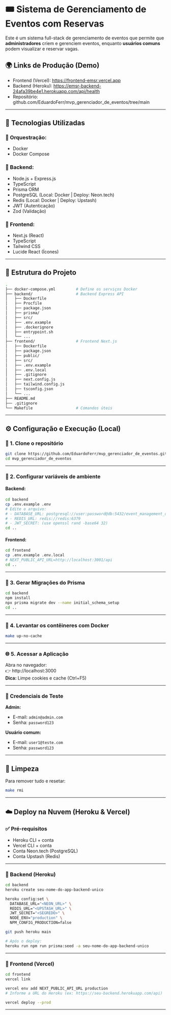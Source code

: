 # 🎟️ Sistema de Gerenciamento de Eventos com Reservas


Este é um sistema full-stack de gerenciamento de eventos que permite que **administradores** criem e gerenciem eventos, enquanto **usuários comuns** podem visualizar e reservar vagas.  

## 🌍 Links de Produção (Demo)

- Frontend (Vercel): https://frontend-emsr.vercel.app
- Backend (Heroku): https://emsr-backend-24afa39be4e1.herokuapp.com/api/health
- Repositório: github.com/EduardoFerr/mvp_gerenciador_de_eventos/tree/main

---

## 🚀 Tecnologias Utilizadas

### 🐳 Orquestração:
- Docker
- Docker Compose

### 🔧 Backend:
- Node.js + Express.js
- TypeScript
- Prisma ORM
- PostgreSQL (Local: Docker | Deploy: Neon.tech)
- Redis (Local: Docker | Deploy: Upstash)
- JWT (Autenticação)
- Zod (Validação)

### 🎨 Frontend:
- Next.js (React)
- TypeScript
- Tailwind CSS
- Lucide React (Ícones)

---

## 📁 Estrutura do Projeto

```bash
.
├── docker-compose.yml         # Define os serviços Docker
├── backend/                   # Backend Express API
│   ├── Dockerfile             
│   ├── Procfile               
│   ├── package.json
│   ├── prisma/                
│   ├── src/                   
│   ├── .env.example           
│   ├── .dockerignore          
│   ├── entrypoint.sh          
│   └── ...
├── frontend/                  # Frontend Next.js
│   ├── Dockerfile             
│   ├── package.json
│   ├── public/                
│   ├── src/                   
│   ├── .env.example
│   ├── .env.local             
│   ├── .gitignore             
│   ├── next.config.js         
│   ├── tailwind.config.js     
│   ├── tsconfig.json          
│   └── ...
├── README.md                  
├── .gitignore                 
└── Makefile                   # Comandos úteis
```

---

## ⚙️ Configuração e Execução (Local)

### 🔁 1. Clone o repositório

```bash
git clone https://github.com/EduardoFerr/mvp_gerenciador_de_eventos.git
cd mvp_gerenciador_de_eventos
```

---

### 🔑 2. Configurar variáveis de ambiente

#### Backend:

```bash
cd backend
cp .env.example .env
# Edite o arquivo:
# - DATABASE_URL: postgresql://user:password@db:5432/event_management_db?schema=public
# - REDIS_URL: redis://redis:6379
# - JWT_SECRET: (use openssl rand -base64 32)
cd ..
```

#### Frontend:

```bash
cd frontend
cp .env.example .env.local
# NEXT_PUBLIC_API_URL=http://localhost:3001/api
cd ..
```

---

### 🔨 3. Gerar Migrações do Prisma

```bash
cd backend
npm install
npx prisma migrate dev --name initial_schema_setup
cd ..
```

---

### 🐳 4. Levantar os contêineres com Docker

```bash
make up-no-cache
```

---

### 🌐 5. Acessar a Aplicação

Abra no navegador:  
👉 http://localhost:3000  
**Dica:** Limpe cookies e cache (Ctrl+F5)

---

### 🔐 Credenciais de Teste

**Admin:**  
- E-mail: `admin@admin.com`  
- Senha: `password123`

**Usuário comum:**  
- E-mail: `user1@teste.com`  
- Senha: `password123`

---

## 🧹 Limpeza

Para remover tudo e resetar:

```bash
make rmi
```

---

## ☁️ Deploy na Nuvem (Heroku & Vercel)

### ✅ Pré-requisitos

- Heroku CLI + conta
- Vercel CLI + conta
- Conta Neon.tech (PostgreSQL)
- Conta Upstash (Redis)

---

### 🚀 Backend (Heroku)

```bash
cd backend
heroku create seu-nome-do-app-backend-unico

heroku config:set \
  DATABASE_URL="<NEON_URL>" \
  REDIS_URL="<UPSTASH_URL>" \
  JWT_SECRET="<SEGREDO>" \
  NODE_ENV="production" \
  NPM_CONFIG_PRODUCTION=false

git push heroku main

# Após o deploy:
heroku run npm run prisma:seed -a seu-nome-do-app-backend-unico
```

---

### 🚀 Frontend (Vercel)

```bash
cd frontend
vercel link

vercel env add NEXT_PUBLIC_API_URL production
# Informe a URL do Heroku (ex: https://seu-backend.herokuapp.com/api)

vercel deploy --prod
```

---

